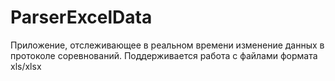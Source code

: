 # ParserExcelData

Приложение, отслеживающее в реальном времени изменение данных в протоколе соревнований.
Поддерживается работа с файлами формата xls/xlsx
